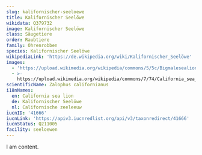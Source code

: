```yaml
---
slug: kalifornischer-seeloewe
title: Kalifornischer Seelöwe
wikidata: Q379732
image: Kalifornischer Seelöwe
class: Säugetiere
order: Raubtiere
family: Ohrenrobben
species: Kalifornischer Seelöwe
wikipediaLink: 'https://de.wikipedia.org/wiki/Kalifornischer_Seelöwe'
images:
  - 'https://upload.wikimedia.org/wikipedia/commons/5/5c/Bigmalesealion.jpg'
  - >-
    https://upload.wikimedia.org/wikipedia/commons/7/74/California_sea_lion_in_La_Jolla_(70568).jpg
scientificName: Zalophus californianus
i18nNames:
  en: California sea lion
  de: Kalifornischer Seelöwe
  nl: Californische zeeleeuw
iucnID: '41666'
iucnLink: 'https://apiv3.iucnredlist.org/api/v3/taxonredirect/41666'
iucnStatus: Q211005
facility: seeloewen
---
```


I am content.
